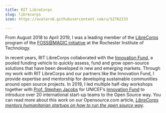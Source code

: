 ```yaml
---
title: RIT LibreCorps
slug: librecorps
icon: https://avatars0.githubusercontent.com/u/52762233

---
```


From August 2018 to April 2019, I was a leading member of the [LibreCorps](https://fossrit.github.io/librecorps/) program of the [FOSS@MAGIC initiative](https://fossrit.github.io/about/) at the Rochester Institute of Technology.

In recent years, RIT LibreCorps collaborated with the [Innovation Fund](https://unicefinnovationfund.org/), a pooled funding vehicle to quickly assess, fund and grow open-source solutions that have been developed in new and emerging markets.
Through my work with RIT LibreCorps and our partners like the Innovation Fund, I provide expertise and mentorship for developing sustainable communities around open source projects.
In 2019, I led multiple half-day workshops together with [Prof. Stephen Jacobs](https://www.rit.edu/directory/sxjics-stephen-jacobs) for UNICEF’s [Innovation Fund](https://unicefinnovationfund.org/) to introduce over 20 international start-up teams to the Open Source way.
You can read more about this work on our Opensource.com article, [_LibreCorps mentors humanitarian startups on how to run the open source way_](https://opensource.com/article/19/12/humanitarian-startups-open-source).
